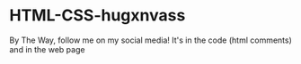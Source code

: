 # HTML-CSS-hugxnvass
By The Way, follow me on my social media! It's in the code (html comments) and in the web page
